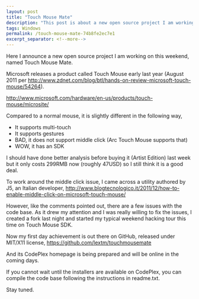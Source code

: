 ```yaml
---
layout: post
title: "Touch Mouse Mate"
description: "This post is about a new open source project I am working on this weekend, named Touch Mouse Mate."
tags: Windows
permalink: /touch-mouse-mate-74b8fe2ec7e1
excerpt_separator: <!--more-->
---
```

Here I announce a new open source project I am working on this weekend, named Touch Mouse Mate.
<!--more-->

Microsoft releases a product called Touch Mouse early last year (August 2011 per http://www.zdnet.com/blog/btl/hands-on-review-microsoft-touch-mouse/54264).

http://www.microsoft.com/hardware/en-us/products/touch-mouse/microsite/

Compared to a normal mouse, it is slightly different in the following way,

* It supports multi-touch
* It supports gestures
* BAD, it does not support middle click (Arc Touch Mouse supports that)
* WOW, it has an SDK

I should have done better analysis before buying it (Artist Edition) last week but it only costs 299RMB now (roughly 47USD) so I still think it is a good deal.

To work around the middle click issue, I came across a utility authored by J5, an Italian developer,
http://www.blogtecnologico.it/2011/12/how-to-enable-middle-click-on-microsoft-touch-mouse/

However, like the comments pointed out, there are a few issues with the code base. As it drew my attention and I was really willing to fix the issues, I created a fork last night and started my typical weekend hacking tour this time on Touch Mouse SDK.

Now my first day achievement is out there on GitHub, released under MIT/X11 license,
https://github.com/lextm/touchmousemate

And its CodePlex homepage is being prepared and will be online in the coming days.

If you cannot wait until the installers are available on CodePlex, you can compile the code base following the instructions in readme.txt.

Stay tuned.